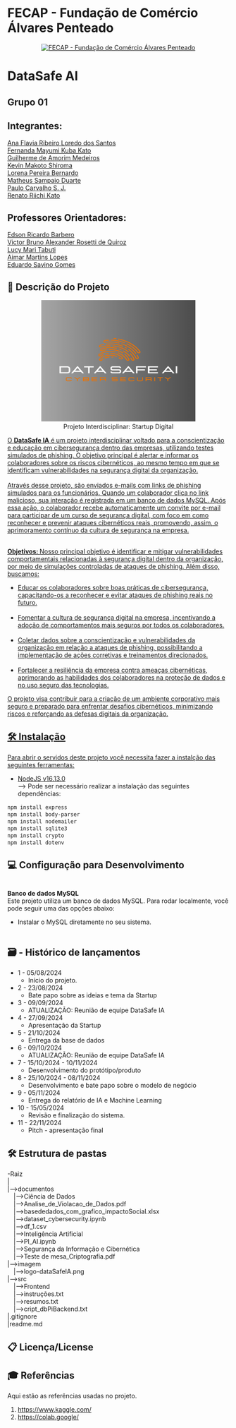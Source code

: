# FECAP - Fundação de Comércio Álvares Penteado

<p align="center">
<a href= "https://www.fecap.br/"><img src="https://encrypted-tbn0.gstatic.com/images?q=tbn:ANd9GcRhZPrRa89Kma0ZZogxm0pi-tCn_TLKeHGVxywp-LXAFGR3B1DPouAJYHgKZGV0XTEf4AE&usqp=CAU" alt="FECAP - Fundação de Comércio Álvares Penteado" border="0"  width="275rem" height="255rem"></a>
</p>

# DataSafe AI

## Grupo 01

## Integrantes: 
<a href="https://www.linkedin.com/in/ana-flavia-lor%C3%AAdo-9629b5210/"> Ana Flavia Ribeiro Loredo dos Santos </a> <br>
<a href="https://www.linkedin.com/in/fernanda-mayumi-kuba-kato/"> Fernanda Mayumi Kuba Kato </a> <br>
<a href="/">Guilherme de Amorim Medeiros</a><br>
<a href="https://www.linkedin.com/in/kevinmakotos/"> Kevin Makoto Shiroma</a> <br>
<a href="/">Lorena Pereira Bernardo</a><br>
<a href="/">Matheus Sampaio Duarte</a><br>
<a href="/">Paulo Carvalho S. J.</a><br>
<a href="https://www.linkedin.com/in/renato-riichi-kato-09b86482/"> Renato Riichi Kato </a> <br> 



## Professores Orientadores: 
<a href="https://www.linkedin.com/in/edsonbarbero/">Edson Ricardo Barbero</a> <br>
<a href="https://www.linkedin.com/in/victorbarq/">Victor Bruno Alexander Rosetti de Quiroz</a> <br>
<a href="https://www.linkedin.com/in/lucymari/">Lucy Mari Tabuti</a> <br>
<a href="https://www.linkedin.com/in/aimarlopes/">Aimar Martins Lopes</a> <br>
<a href="https://www.linkedin.com/in/lucymari/">Eduardo Savino Gomes</a> <br>

## 💬 Descrição do Projeto

<p align="center">
<img src="https://github.com/2024-2-NADS4/Projeto1/blob/main/imagem/logo-dataSafeIA.png" alt="WWC" border="0"  width="350px" height="275px"><br>
Projeto Interdisciplinar: Startup Digital <a href="/">
</p>

<p>O <b>DataSafe IA</b> é um projeto interdisciplinar voltado para a conscientização e educação em cibersegurança dentro das empresas, utilizando testes simulados de phishing. O objetivo principal é alertar e informar os colaboradores sobre os riscos cibernéticos, ao mesmo tempo em que se identificam vulnerabilidades na segurança digital da organização.<br>
<br>
Através desse projeto, são enviados e-mails com links de phishing simulados para os funcionários. Quando um colaborador clica no link malicioso, sua interação é registrada em um banco de dados MySQL. Após essa ação, o colaborador recebe automaticamente um convite por e-mail para participar de um curso de segurança digital, com foco em como reconhecer e prevenir ataques cibernéticos reais, promovendo, assim, o aprimoramento contínuo da cultura de segurança na empresa.</p>
<br>
<b>Objetivos: </b>Nosso principal objetivo é identificar e mitigar vulnerabilidades comportamentais relacionadas à segurança digital dentro da organização, por meio de simulações controladas de ataques de phishing. Além disso, buscamos:<br>
  <ul>
  <li>Educar os colaboradores sobre boas práticas de cibersegurança, capacitando-os a reconhecer e evitar ataques de phishing reais no futuro.</li><br>
  <li>Fomentar a cultura de segurança digital na empresa, incentivando a adoção de comportamentos mais seguros por todos os colaboradores.</li><br>
  <li>Coletar dados sobre a conscientização e vulnerabilidades da organização em relação a ataques de phishing, possibilitando a implementação de ações corretivas e treinamentos direcionados.</li><br>
  <li>Fortalecer a resiliência da empresa contra ameaças cibernéticas, aprimorando as habilidades dos colaboradores na proteção de dados e no uso seguro das tecnologias.</li>
  </ul>
O projeto visa contribuir para a criação de um ambiente corporativo mais seguro e preparado para enfrentar desafios cibernéticos, minimizando riscos e reforçando as defesas digitais da organização.


## 🛠 Instalação

Para abrir o servidos deste projeto você necessita fazer a instalção das seguintes ferramentas:
- <a href="https://www.oracle.com/java/technologies/javase/jdk17-archive-downloads.html">NodeJS v16.13.0</a><br>
--> Pode ser necessário realizar a instalação das seguintes dependências:
```
npm install express
npm install body-parser
npm install nodemailer
npm install sqlite3
npm install crypto
npm install dotenv
```

## 💻 Configuração para Desenvolvimento

<br>
<b>Banco de dados MySQL</b><br>
Este projeto utiliza um banco de dados MySQL. Para rodar localmente, você pode seguir uma das opções abaixo:<br>
  <ul>
    <li>Instalar o MySQL diretamente no seu sistema.</li><br>
  </ul>

  
## 🗃 -  Histórico de lançamentos

- 1 - 05/08/2024
  - Início do projeto.
- 2 - 23/08/2024
  - Bate papo sobre as ideias e tema da Startup
- 3 - 09/09/2024
  - ATUALIZAÇÃO: Reunião de equipe DataSafe IA
- 4 - 27/09/2024
  - Apresentação da Startup
- 5 - 21/10/2024
  - Entrega da base de dados
- 6 - 09/10/2024
  - ATUALIZAÇÃO: Reunião de equipe DataSafe IA
- 7 - 15/10/2024 - 10/11/2024
  - Desenvolvimento do protótipo/produto
- 8 - 25/10/2024 - 08/11/2024
  - Desenvolvimento e bate papo sobre o modelo de negócio
- 9 - 05/11/2024
  - Entrega do relatório de IA e Machine Learning
- 10 - 15/05/2024
  - Revisão e finalização do sistema.
- 11 - 22/11/2024
  - Pitch - apresentação final

## 🛠 Estrutura de pastas

-Raiz<br>
|<br>
|-->documentos<br>
&emsp;|-->Ciência de Dados<br>
  &emsp;|-->Analise_de_Violacao_de_Dados.pdf<br>
  &emsp;|-->basededados_com_grafico_impactoSocial.xlsx<br>
  &emsp;|-->dataset_cybersecurity.ipynb<br>
  &emsp;|-->df_1.csv<br>
&emsp;|-->Inteligência Artificial<br>
  &emsp;|-->PI_AI.ipynb<br>
&emsp;|-->Segurança da Informação e Cibernética<br>
  &emsp;|-->Teste de mesa_Criptografia.pdf<br>
|-->imagem<br>
  &emsp;|-->logo-dataSafeIA.png<br>
|-->src<br>
&emsp;|-->Frontend<br>
&emsp;|-->instruções.txt<br>
&emsp;|-->resumos.txt<br>
&emsp;|-->cript_dbPiBackend.txt<br>
|.gitignore<br>
|readme.md<br>

## 📋 Licença/License

## 🎓 Referências

Aqui estão as referências usadas no projeto.

1. <https://www.kaggle.com/>
2. <https://colab.google/>

